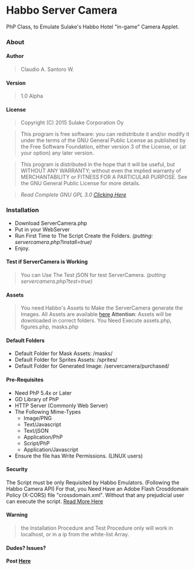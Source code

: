 # Habbo Server Camera
PhP Class, to Emulate Sulake's Habbo Hotel "in-game" Camera Applet.

### About

#### Author
> Claudio A. Santoro W.

#### Version
> 1.0 Alpha

#### License
> Copyright (C) 2015 Sulake Corporation Oy

> This program is free software: you can redistribute it and/or modify
it under the terms of the GNU General Public License as published by
the Free Software Foundation, either version 3 of the License, or
(at your option) any later version.

> This program is distributed in the hope that it will be useful,
but WITHOUT ANY WARRANTY; without even the implied warranty of
MERCHANTABILITY or FITNESS FOR A PARTICULAR PURPOSE.  See the
GNU General Public License for more details.

> *Read Complete GNU GPL 3.0 [Clicking Here](https://github.com/sant0ro/habbo-camera-server/blob/master/LICENSE.md)*

### Installation
- Download ServerCamera.php
- Put in your WebServer
- Run First Time to The Script Create the Folders. *(putting: servercamera.php?install=true)*
- Enjoy.

#### Test if ServerCamera is Working
> You can Use The Test jSON for test ServerCamera. *(putting servercamera.php?test=true)*

#### Assets
> You need Habbo's Assets to Make the ServerCamera generate the Images. All Assets are available [here](https://github.com/search?q=habbo-asset-extractor)
> **Attention**: Assets will be downloaded in correct folders. You Need Execute assets.php, figures.php, masks.php

#### Default Folders
- Default Folder for Mask Assets: /masks/
- Default Folder for Sprites Assets: /sprites/
- Default Folder for Generated Image: /servercamera/purchased/

#### Pre-Requisites
- Need PhP 5.4x or Later
- GD Library of PhP
- HTTP Server (Commonly Web Server)
- The Following Mime-Types
  - Image/PNG
  - Text/Javascript
  - Text/jSON
  - Application/PhP
  - Script/PhP
  - Application/Javascript
- Ensure the file has Write Permissions. (LINUX users)

#### Security
The Script must be only Requisited by Habbo Emulators. (Following the Habbo Camera API) For that, you Need Have
an Adobe Flash Crosddomain Policy (X-CORS) file "crossdomain.xml". Without that any prejudicial user can execute the script.
[Read More Here](http://www.adobe.com/devnet/articles/crossdomain_policy_file_spec.html)

#### Warning
> the Installation Procedure and Test Procedure only will work in localhost, or in a ip from the white-list Array.

#### Dudes? Issues?
**Post [Here](https://github.com/sant0ro/habbo-camera-server/issues)**
